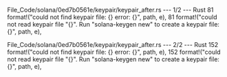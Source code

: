 File_Code/solana/0ed7b0561e/keypair/keypair_after.rs --- 1/2 --- Rust
81                 format!("could not find keypair file: {} error: {}", path, e),                                                                            81                 format!("could not read keypair file \"{}\". Run \"solana-keygen new\" to create a keypair file: {}", path, e),

File_Code/solana/0ed7b0561e/keypair/keypair_after.rs --- 2/2 --- Rust
152                 format!("could not find keypair file: {} error: {}", path, e),                                                                           152                 format!("could not read keypair file \"{}\". Run \"solana-keygen new\" to create a keypair file: {}", path, e),

